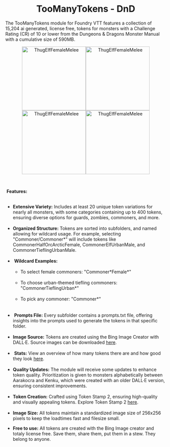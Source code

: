 <h1 style="text-align: center;"><strong>TooManyTokens - DnD</strong></h1>
<p>The TooManyTokens module for Foundry VTT features a collection of 15,204 ai generated, license free, tokens for monsters with a Challenge Rating (CR) of 10 or lower from the Dungeons &amp; Dragons Monster Manual with a cumulative size of 590MB.</p>
<p style="text-align: center;"><img src="https://raw.githubusercontent.com/IsThisMyRealName/too-many-tokens-dnd/main/Thug/ThugElfFemaleMelee%20(10).webp" alt="ThugElfFemaleMelee" width="200" height="200" /><img src="https://raw.githubusercontent.com/IsThisMyRealName/too-many-tokens-dnd/main/Vrock/Vrock%20(2).webp" alt="ThugElfFemaleMelee" width="200" height="200" /><img src="https://raw.githubusercontent.com/IsThisMyRealName/too-many-tokens-dnd/main/Swarm%20of%20Rats/SwarmOfRats%20(1).webp" alt="ThugElfFemaleMelee" width="200" height="200" /><img src="https://raw.githubusercontent.com/IsThisMyRealName/too-many-tokens-dnd/main/Pseudodragon/PseudodragonFamiliar%20(1).webp" alt="ThugElfFemaleMelee" width="200" height="200" /></p>
<p>&nbsp;</p>
<p>&nbsp;<strong>Features:</strong></p>
<ul>&nbsp;
<li><strong>Extensive Variety:</strong> Includes at least 20 unique token variations for nearly all monsters, with some categories containing up to 400 tokens, ensuring diverse options for guards, zombies, commoners, and more.&nbsp;</li>
&nbsp;
<li><strong>Organized Structure:</strong> Tokens are sorted into subfolders, and named allowing for wildcard usage. For example, selecting "Commoner/Commoner*" will include tokens like CommonerHalfOrcArcticFemale, CommonerElfUrbanMale, and CommonerTieflingUrbanMale.&nbsp;</li>
&nbsp;
<li>&nbsp;<strong>Wildcard Examples:</strong> &nbsp;
<ul>&nbsp; &nbsp;
<li>To select female commoners: "Commoner*Female*"</li>
&nbsp; &nbsp;
<li>To choose urban-themed tiefling commoners: "CommonerTieflingUrban*"</li>
&nbsp; &nbsp;
<li>To pick any commoner: "Commoner*"</li>
&nbsp;</ul>
&nbsp;</li>
<li>&nbsp;<strong>Prompts File:</strong> Every subfolder contains a prompts.txt file, offering insights into the prompts used to generate the tokens in that specific folder.</li>
&nbsp;
<li><strong>Image Source:</strong> Tokens are created using the Bing Image Creator with DALL&middot;E. Source images can be downloaded <a href="https://drive.google.com/drive/folders/1GApJRyeHzAGO-VyK2mESQzPWsqU9tw8R?usp=sharing" target="_blank" rel="nofollow noopener">here</a>.<br /><br /></li>
<li>&nbsp;<strong>Stats:</strong> View an overview of how many tokens there are and how good they look <a href="https://docs.google.com/spreadsheets/d/1rz72rePRyx7ggFFwtOyUmu4tKaeiahi-ciCXqjcyZ84/edit?usp=sharing" target="_blank" rel="nofollow noopener">here</a>.</li>
&nbsp;
<li><strong>Quality Updates:</strong> The module will receive some updates to enhance token quality. Prioritization is given to monsters alphabetically between Aarakocra and Kenku, which were created with an older DALL&middot;E version, ensuring consistent improvements.</li>
&nbsp;
<li><strong>Token Creation:</strong> Crafted using Token Stamp 2, ensuring high-quality and visually appealing tokens. Explore Token Stamp 2 <a href="https://rolladvantage.com/tokenstamp/" target="_blank" rel="nofollow noopener">here</a>.&nbsp;</li>
&nbsp;
<li><strong>Image Size:</strong> All tokens maintain a standardized image size of 256x256 pixels to keep the loadtimes fast and filesize small.</li>
</ul>
<ul>
<li><strong>Free to use:</strong> All tokens are created with the Bing Image creator and totaly license free. Save them, share them, put them in a stew. They belong to anyone.&nbsp;</li>
</ul>
